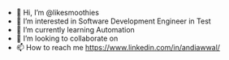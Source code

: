 - 👋 Hi, I’m @likesmoothies
- 👀 I’m interested in Software Development Engineer in Test
- 🌱 I’m currently learning Automation
- 💞️ I’m looking to collaborate on 
- 📫 How to reach me https://www.linkedin.com/in/andiawwal/

<!---
likesmoothies/likesmoothies is a ✨ special ✨ repository because its `README.md` (this file) appears on your GitHub profile.
You can click the Preview link to take a look at your changes.
--->
